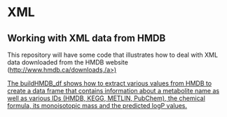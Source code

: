 <h1> XML </h1>

<h2> 
	Working with XML data from HMDB 
</h2>

<p>
	This repository will have some code that illustrates how to deal with XML data downloaded from the HMDB website 
	(<a href="http://www.hmdb.ca/downloads">http://www.hmdb.ca/downloads,/a>)
</p>
<p>
	The buildHMDB_df shows how to extract various values from HMDB to create a data frame that contains information about 
	a metabolite name as well as various IDs (HMDB, KEGG, METLIN, PubChem), the chemical formula, its monoisotopic mass
	and the predicted logP values.
</p>
